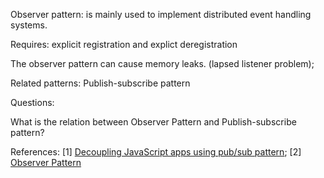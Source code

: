 Observer pattern:
is mainly used to implement distributed event handling systems.

Requires: explicit registration and explict deregistration

The observer pattern can cause memory leaks. (lapsed listener problem);

Related patterns: Publish-subscribe pattern

Questions: 

What is the relation between Observer Pattern and Publish-subscribe pattern?

References:
[1] [Decoupling JavaScript apps using pub/sub pattern](http://dev.housetrip.com/2014/09/15/decoupling-javascript-apps-using-pub-sub-pattern/);
[2] [Observer Pattern](https://en.wikipedia.org/wiki/Observer_pattern)

